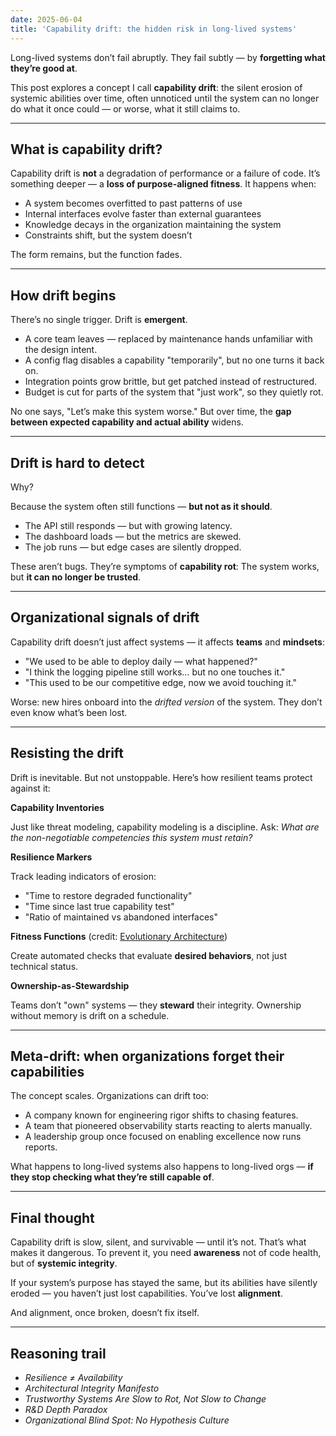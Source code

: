 ```yaml
---
date: 2025-06-04
title: 'Capability drift: the hidden risk in long-lived systems'
---
```


Long-lived systems don’t fail abruptly.
They fail subtly — by **forgetting what they’re good at**.

This post explores a concept I call **capability drift**: the silent erosion of systemic abilities over time, often unnoticed until the system can no longer do what it once could — or worse, what it still claims to.

---

## What is capability drift?

Capability drift is **not** a degradation of performance or a failure of code.
It’s something deeper — a **loss of purpose-aligned fitness**. It happens when:

* A system becomes overfitted to past patterns of use
* Internal interfaces evolve faster than external guarantees
* Knowledge decays in the organization maintaining the system
* Constraints shift, but the system doesn’t

The form remains, but the function fades.

---

## How drift begins

There’s no single trigger. Drift is **emergent**.

* A core team leaves — replaced by maintenance hands unfamiliar with the design intent.
* A config flag disables a capability "temporarily", but no one turns it back on.
* Integration points grow brittle, but get patched instead of restructured.
* Budget is cut for parts of the system that "just work", so they quietly rot.

No one says, "Let’s make this system worse."
But over time, the **gap between expected capability and actual ability** widens.

---

## Drift is hard to detect

Why?

Because the system often still functions — **but not as it should**.

* The API still responds — but with growing latency.
* The dashboard loads — but the metrics are skewed.
* The job runs — but edge cases are silently dropped.

These aren’t bugs. They’re symptoms of **capability rot**:
The system works, but **it can no longer be trusted**.

---

## Organizational signals of drift

Capability drift doesn’t just affect systems — it affects **teams** and **mindsets**:

* "We used to be able to deploy daily — what happened?"
* "I think the logging pipeline still works… but no one touches it."
* "This used to be our competitive edge, now we avoid touching it."

Worse: new hires onboard into the *drifted version* of the system.
They don’t even know what’s been lost.

---

## Resisting the drift

Drift is inevitable. But not unstoppable.
Here’s how resilient teams protect against it:

**Capability Inventories**

Just like threat modeling, capability modeling is a discipline.
Ask: *What are the non-negotiable competencies this system must retain?*

**Resilience Markers**

Track leading indicators of erosion:

* "Time to restore degraded functionality"
* "Time since last true capability test"
* "Ratio of maintained vs abandoned interfaces"

**Fitness Functions** (credit: [Evolutionary Architecture](https://evolutionaryarchitecture.com/))

Create automated checks that evaluate **desired behaviors**, not just technical status.

**Ownership-as-Stewardship**

Teams don’t "own" systems — they **steward** their integrity.
Ownership without memory is drift on a schedule.

---

## Meta-drift: when organizations forget their capabilities

The concept scales. Organizations can drift too:

* A company known for engineering rigor shifts to chasing features.
* A team that pioneered observability starts reacting to alerts manually.
* A leadership group once focused on enabling excellence now runs reports.

What happens to long-lived systems also happens to long-lived orgs —
**if they stop checking what they’re still capable of**.

---

## Final thought

Capability drift is slow, silent, and survivable — until it’s not.
That’s what makes it dangerous. To prevent it, you need **awareness** not of code health, but of **systemic integrity**.

If your system’s purpose has stayed the same, but its abilities have silently eroded —
you haven’t just lost capabilities. You’ve lost **alignment**.

And alignment, once broken, doesn’t fix itself.

---

## Reasoning trail

* *Resilience ≠ Availability*
* *Architectural Integrity Manifesto*
* *Trustworthy Systems Are Slow to Rot, Not Slow to Change*
* *R\&D Depth Paradox*
* *Organizational Blind Spot: No Hypothesis Culture*

